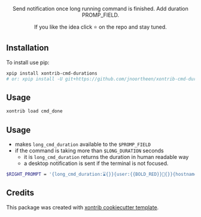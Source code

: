 <p align="center">
Send notification once long running command is finished. Add duration PROMP_FIELD.
</p>

<p align="center">
If you like the idea click ⭐ on the repo and stay tuned.
</p>

## Installation

To install use pip:

``` bash
xpip install xontrib-cmd-durations
# or: xpip install -U git+https://github.com/jnoortheen/xontrib-cmd-durations
```

## Usage

``` bash
xontrib load cmd_done
```

## Usage

* makes `long_cmd_duration` available to the `$PROMP_FIELD `
* if the command is taking more than `$LONG_DURATION` seconds
  + it is `long_cmd_duration` returns the duration in human readable way
  + a desktop notification is sent if the terminal is not focused.

``` bash
$RIGHT_PROMPT = '{long_cmd_duration:⌛{}}{user:{{BOLD_RED}}🤖{}}{hostname:{{BOLD_#FA8072}}🖥{}}'
```

## Credits

This package was created with [xontrib cookiecutter template](https://github.com/jnoortheen/xontrib-cookiecutter).
